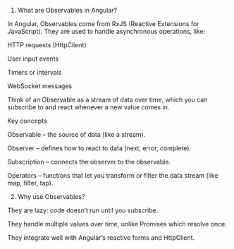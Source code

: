 1. What are Observables in Angular?

In Angular, Observables come from RxJS (Reactive Extensions for JavaScript). They are used to handle asynchronous operations, like:

HTTP requests (HttpClient)

User input events

Timers or intervals

WebSocket messages

Think of an Observable as a stream of data over time, which you can subscribe to and react whenever a new value comes in.

Key concepts

Observable – the source of data (like a stream).

Observer – defines how to react to data (next, error, complete).

Subscription – connects the observer to the observable.

Operators – functions that let you transform or filter the data stream (like map, filter, tap).

2. Why use Observables?

They are lazy: code doesn’t run until you subscribe.

They handle multiple values over time, unlike Promises which resolve once.

They integrate well with Angular’s reactive forms and HttpClient.